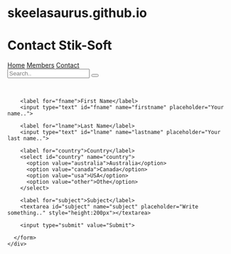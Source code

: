 # skeelasaurus.github.io
<!-- Skylla -->
<!DOCTYPE html>
<html>
  <head>
    <h1> Contact Stik-Soft </h1>
    <link rel="stylesheet"
          href="style.css">
  </head>
  <body>
    <div class="topnav">
      <a  href="index.html">Home</a>
      <a href="Members.html">Members</a>
      <a class="active" href="Contact.html">Contact</a>
      <div class="search-container">
        <form action="/action_page.php">
          <input type="text" placeholder="Search.." name="search">
          <button type="submit"><i class="fa fa-search"></i></button>
        </form>
      </div>
    </div>
    <br>
    <div class="container">
      <form action="action_page.php">

        <label for="fname">First Name</label>
        <input type="text" id="fname" name="firstname" placeholder="Your name..">

        <label for="lname">Last Name</label>
        <input type="text" id="lname" name="lastname" placeholder="Your last name..">

        <label for="country">Country</label>
        <select id="country" name="country">
          <option value="australia">Australia</option>
          <option value="canada">Canada</option>
          <option value="usa">USA</option>
          <option value="other">Othe</option>
        </select>

        <label for="subject">Subject</label>
        <textarea id="subject" name="subject" placeholder="Write something.." style="height:200px"></textarea>

        <input type="submit" value="Submit">

      </form>
    </div>
    
  </body>
</html>
